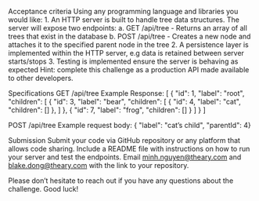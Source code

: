 Acceptance criteria
Using any programming language and libraries you would like:
	1.	An HTTP server is built to handle tree data structures. The server will expose two endpoints:
	a.	GET /api/tree - Returns an array of all trees that exist in the database
	b.	POST /api/tree - Creates a new node and attaches it to the specified parent node in the tree
	2.	A persistence layer is implemented within the HTTP server, e.g data is retained between server starts/stops
	3.	Testing is implemented ensure the server is behaving as expected
Hint: complete this challenge as a production API made available to other developers.

Specifications
GET /api/tree
Example Response: 
[
    {
        "id": 1,
        "label": "root",
        "children": [
            {
                "id": 3,
                "label": "bear",
                "children": [
                    {
                        "id": 4,
                        "label": "cat",
                        "children": []
                    },
                ]
            },
            {
                "id": 7,
                "label": "frog",
                "children": []
            }
        ]
    }
]


POST /api/tree
Example request body:
{
  "label": "cat’s child",  "parentId": 4}

Submission
Submit your code via GitHub repository or any platform that allows code sharing. Include a README file with instructions on how to run your server and test the endpoints. Email minh.nguyen@theary.com and blake.dong@theary.com with the link to your repository.

Please don’t hesitate to reach out if you have any questions about the challenge. Good luck!

